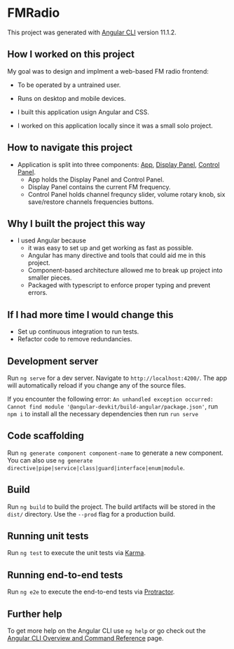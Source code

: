 # FMRadio

This project was generated with [Angular CLI](https://github.com/angular/angular-cli) version 11.1.2.

## How I worked on this project

My goal was to design and implment a web-based FM radio frontend:

- To be operated by a untrained user.

- Runs on desktop and mobile devices.

* I built this application usign Angular and CSS.

- I worked on this application locally since it was a small solo project.

## How to navigate this project

- Application is split into three components: [App](https://gitlab.com/mrcordova/FM-Radio-Frontend/-/tree/main/src/app), [Display Panel](https://gitlab.com/mrcordova/FM-Radio-Frontend/-/tree/main/src/app/display-panel), [Control Panel](https://gitlab.com/mrcordova/FM-Radio-Frontend/-/tree/main/src/app/control-panel).
  - App holds the Display Panel and Control Panel.
  * Display Panel contains the current FM frequency.
  * Control Panel holds channel frequncy slider, volume rotary knob, six save/restore channels frequencies buttons.

## Why I built the project this way

- I used Angular because
  - it was easy to set up and get working as fast as possible.
  - Angular has many directive and tools that could aid me in this project.
  - Component-based architecture allowed me to break up project into smaller pieces.
  - Packaged with typescript to enforce proper typing and prevent errors.

## If I had more time I would change this

- Set up continuous integration to run tests.
- Refactor code to remove redundancies.

## Development server

Run `ng serve` for a dev server. Navigate to `http://localhost:4200/`. The app will automatically reload if you change any of the source files.

If you encounter the following error: `An unhandled exception occurred: Cannot find module '@angular-devkit/build-angular/package.json'`, run `npm i` to install all the necessary dependencies then run `run serve`

## Code scaffolding

Run `ng generate component component-name` to generate a new component. You can also use `ng generate directive|pipe|service|class|guard|interface|enum|module`.

## Build

Run `ng build` to build the project. The build artifacts will be stored in the `dist/` directory. Use the `--prod` flag for a production build.

## Running unit tests

Run `ng test` to execute the unit tests via [Karma](https://karma-runner.github.io).

## Running end-to-end tests

Run `ng e2e` to execute the end-to-end tests via [Protractor](http://www.protractortest.org/).

## Further help

To get more help on the Angular CLI use `ng help` or go check out the [Angular CLI Overview and Command Reference](https://angular.io/cli) page.
